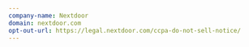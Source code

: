 ```yaml
---
company-name: Nextdoor
domain: nextdoor.com
opt-out-url: https://legal.nextdoor.com/ccpa-do-not-sell-notice/
---
```





